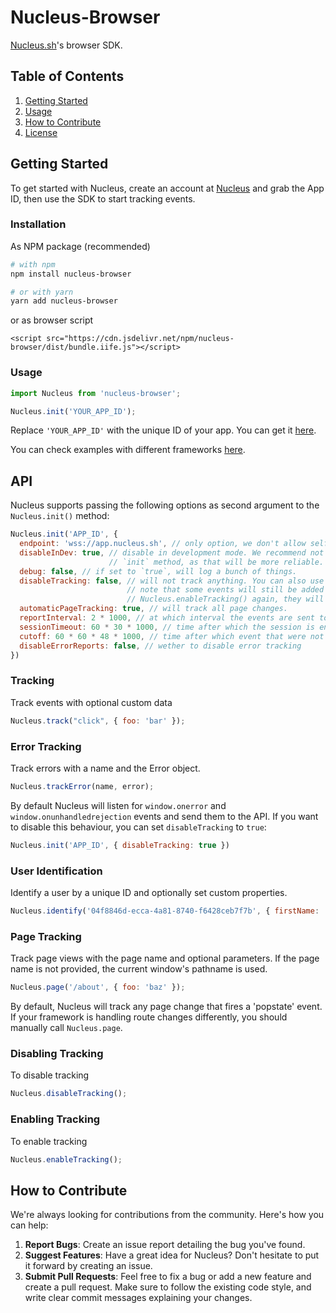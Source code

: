 # Nucleus-Browser

[Nucleus.sh](https://wwww.nucleus.sh)'s browser SDK.

## Table of Contents

1. [Getting Started](#getting-started)
2. [Usage](#usage)
3. [How to Contribute](#how-to-contribute)
4. [License](#license)

## Getting Started

To get started with Nucleus, create an account at [Nucleus](https://dash.nucleus.sh/login) and grab the App ID, then
use the SDK to start tracking events.

### Installation

As NPM package (recommended)

```bash
# with npm
npm install nucleus-browser

# or with yarn
yarn add nucleus-browser
```

or as browser script


```
<script src="https://cdn.jsdelivr.net/npm/nucleus-browser/dist/bundle.iife.js"></script>
```

### Usage


```javascript
import Nucleus from 'nucleus-browser';

Nucleus.init('YOUR_APP_ID');
```

Replace `'YOUR_APP_ID'` with the unique ID of your app. You can get it [here](https://dash.nucleus.sh/account).

You can check examples with different frameworks [here](./playground).

## API

Nucleus supports passing the following options as second argument to the `Nucleus.init()` method:

```js
Nucleus.init('APP_ID', {
  endpoint: 'wss://app.nucleus.sh', // only option, we don't allow self hosting yet :(
  disableInDev: true, // disable in development mode. We recommend not to call
                      // `init` method, as that will be more reliable.
  debug: false, // if set to `true`, will log a bunch of things.
  disableTracking: false, // will not track anything. You can also use `Nucleus.disableTracking()`.
                          // note that some events will still be added to the queue, so if you call
                          // Nucleus.enableTracking() again, they will be sent to the server.
  automaticPageTracking: true, // will track all page changes.
  reportInterval: 2 * 1000, // at which interval the events are sent to the server.
  sessionTimeout: 60 * 30 * 1000, // time after which the session is ended
  cutoff: 60 * 60 * 48 * 1000, // time after which event that were not sent yet are deleted
  disableErrorReports: false, // wether to disable error tracking
})
```

### Tracking

Track events with optional custom data

```javascript
Nucleus.track("click", { foo: 'bar' });
```

### Error Tracking

Track errors with a name and the Error object.

```javascript
Nucleus.trackError(name, error);
```

By default Nucleus will listen for `window.onerror` and `window.onunhandledrejection` events and send them to the API. If you want
to disable this behaviour, you can set `disableTracking` to `true`:

```js
Nucleus.init('APP_ID', { disableTracking: true })
```

### User Identification

Identify a user by a unique ID and optionally set custom properties.

```javascript
Nucleus.identify('04f8846d-ecca-4a81-8740-f6428ceb7f7b', { firstName: 'Brendan', lastName: 'Eich' });
```

### Page Tracking

Track page views with the page name and optional parameters. If the page name is not provided, the current window's pathname is used.

```javascript
Nucleus.page('/about', { foo: 'baz' });
```

By default, Nucleus will track any page change that fires a 'popstate' event. If your framework is handling route changes differently,
you should manually call `Nucleus.page`.

### Disabling Tracking

To disable tracking

```javascript
Nucleus.disableTracking();
```

### Enabling Tracking

To enable tracking

```javascript
Nucleus.enableTracking();
```

## How to Contribute

We're always looking for contributions from the community. Here's how you can help:

1. **Report Bugs**: Create an issue report detailing the bug you've found.
2. **Suggest Features**: Have a great idea for Nucleus? Don't hesitate to put it forward by creating an issue.
3. **Submit Pull Requests**: Feel free to fix a bug or add a new feature and create a pull request. Make sure to follow the existing code style, and write clear commit messages explaining your changes.

